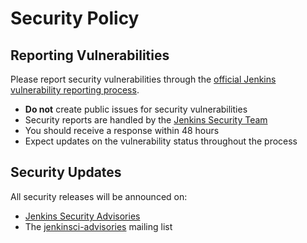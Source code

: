# Security Policy

## Reporting Vulnerabilities

Please report security vulnerabilities through the [official Jenkins vulnerability reporting process](https://www.jenkins.io/security/#reporting-vulnerabilities).

- **Do not** create public issues for security vulnerabilities
- Security reports are handled by the [Jenkins Security Team](mailto:security@jenkins.io)
- You should receive a response within 48 hours
- Expect updates on the vulnerability status throughout the process

## Security Updates

All security releases will be announced on:
- [Jenkins Security Advisories](https://www.jenkins.io/security/advisories/)
- The [jenkinsci-advisories](https://groups.google.com/g/jenkinsci-advisories) mailing list